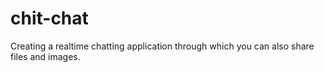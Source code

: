 # chit-chat
Creating a realtime chatting application through which you can also share files and images.
